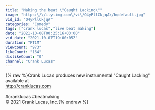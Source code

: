 ```yaml
---
title: "Making the beat \"Caught Lacking\""
image: "https:\/\/i.ytimg.com\/vi\/Q4yPllCkjqA\/hqdefault.jpg"
vid_id: "Q4yPllCkjqA"
categories: "Comedy"
tags: ["crank lucas","live beat making"]
date: "2021-10-08T00:25:16+03:00"
vid_date: "2021-10-07T19:00:05Z"
duration: "PT1M"
viewcount: "973"
likeCount: "164"
dislikeCount: "0"
channel: "Crank Lucas"
---
```

{% raw %}Crank Lucas produces new instrumental &quot;Caught Lacking&quot; available at<br /><a rel="nofollow" target="blank" href="http://cranklucas.com">http://cranklucas.com</a><br /><br />#cranklucas #beatmaking<br />© 2021 Crank Lucas, Inc.{% endraw %}
